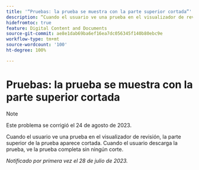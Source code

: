 ```yaml
---
title: '“Pruebas: la prueba se muestra con la parte superior cortada”'
description: “Cuando el usuario ve una prueba en el visualizador de revisión, la parte superior de la prueba aparece cortada. Cuando el usuario descarga la prueba, ve la prueba completa sin ningún corte. ”
hidefromtoc: true
feature: Digital Content and Documents
source-git-commit: ae8e1dab69ba6ef16ea7dc056345f140b80ebc9e
workflow-type: tm+mt
source-wordcount: '100'
ht-degree: 100%

---
```



# Pruebas: la prueba se muestra con la parte superior cortada

<!--WF and WFP TOCs-->

>[!NOTE]
>
>Este problema se corrigió el 24 de agosto de 2023.

Cuando el usuario ve una prueba en el visualizador de revisión, la parte superior de la prueba aparece cortada. Cuando el usuario descarga la prueba, ve la prueba completa sin ningún corte.

_Notificado por primera vez el 28 de julio de 2023._

